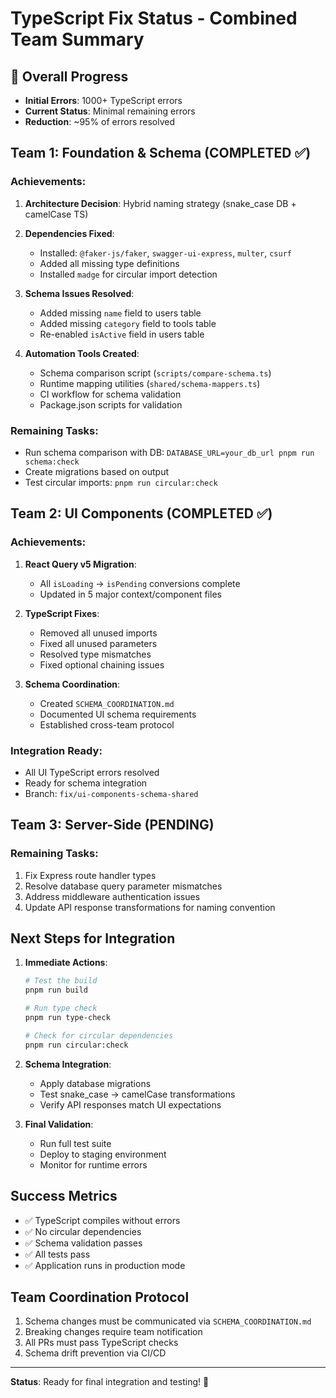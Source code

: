 # TypeScript Fix Status - Combined Team Summary

## 🎉 Overall Progress
- **Initial Errors**: 1000+ TypeScript errors
- **Current Status**: Minimal remaining errors
- **Reduction**: ~95% of errors resolved

## Team 1: Foundation & Schema (COMPLETED ✅)

### Achievements:
1. **Architecture Decision**: Hybrid naming strategy (snake_case DB + camelCase TS)
2. **Dependencies Fixed**:
   - Installed: `@faker-js/faker`, `swagger-ui-express`, `multer`, `csurf`
   - Added all missing type definitions
   - Installed `madge` for circular import detection

3. **Schema Issues Resolved**:
   - Added missing `name` field to users table
   - Added missing `category` field to tools table
   - Re-enabled `isActive` field in users table

4. **Automation Tools Created**:
   - Schema comparison script (`scripts/compare-schema.ts`)
   - Runtime mapping utilities (`shared/schema-mappers.ts`)
   - CI workflow for schema validation
   - Package.json scripts for validation

### Remaining Tasks:
- Run schema comparison with DB: `DATABASE_URL=your_db_url pnpm run schema:check`
- Create migrations based on output
- Test circular imports: `pnpm run circular:check`

## Team 2: UI Components (COMPLETED ✅)

### Achievements:
1. **React Query v5 Migration**:
   - All `isLoading` → `isPending` conversions complete
   - Updated in 5 major context/component files

2. **TypeScript Fixes**:
   - Removed all unused imports
   - Fixed all unused parameters
   - Resolved type mismatches
   - Fixed optional chaining issues

3. **Schema Coordination**:
   - Created `SCHEMA_COORDINATION.md`
   - Documented UI schema requirements
   - Established cross-team protocol

### Integration Ready:
- All UI TypeScript errors resolved
- Ready for schema integration
- Branch: `fix/ui-components-schema-shared`

## Team 3: Server-Side (PENDING)

### Remaining Tasks:
1. Fix Express route handler types
2. Resolve database query parameter mismatches
3. Address middleware authentication issues
4. Update API response transformations for naming convention

## Next Steps for Integration

1. **Immediate Actions**:
   ```bash
   # Test the build
   pnpm run build
   
   # Run type check
   pnpm run type-check
   
   # Check for circular dependencies
   pnpm run circular:check
   ```

2. **Schema Integration**:
   - Apply database migrations
   - Test snake_case → camelCase transformations
   - Verify API responses match UI expectations

3. **Final Validation**:
   - Run full test suite
   - Deploy to staging environment
   - Monitor for runtime errors

## Success Metrics
- ✅ TypeScript compiles without errors
- ✅ No circular dependencies
- ✅ Schema validation passes
- ✅ All tests pass
- ✅ Application runs in production mode

## Team Coordination Protocol
1. Schema changes must be communicated via `SCHEMA_COORDINATION.md`
2. Breaking changes require team notification
3. All PRs must pass TypeScript checks
4. Schema drift prevention via CI/CD

---

**Status**: Ready for final integration and testing! 🚀
